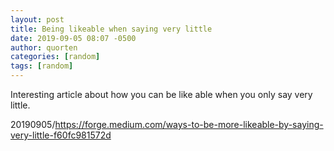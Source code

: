 ```yaml
---
layout: post
title: Being likeable when saying very little
date: 2019-09-05 08:07 -0500
author: quorten
categories: [random]
tags: [random]
---
```


Interesting article about how you can be like able when you only say
very little.

20190905/https://forge.medium.com/ways-to-be-more-likeable-by-saying-very-little-f60fc981572d
